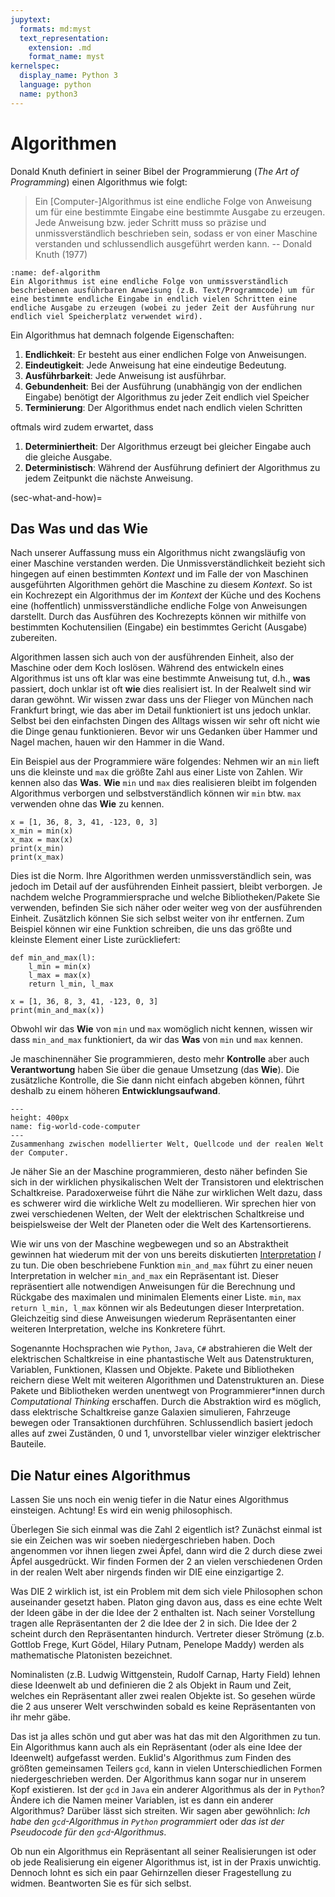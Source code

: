 ```yaml
---
jupytext:
  formats: md:myst
  text_representation:
    extension: .md
    format_name: myst
kernelspec:
  display_name: Python 3
  language: python
  name: python3
---
```


# Algorithmen
Donald Knuth definiert in seiner Bibel der Programmierung (*The Art of Programming*) einen Algorithmus wie folgt:

>Ein \[Computer-\]Algorithmus ist eine endliche Folge von Anweisung um für eine bestimmte Eingabe eine bestimmte Ausgabe zu erzeugen.
Jede Anweisung bzw. jeder Schritt muss so präzise und unmissverständlich beschrieben sein, sodass er von einer Maschine verstanden und schlussendlich ausgeführt werden kann. -- Donald Knuth (1977)

```{admonition} Algorithmus
:name: def-algorithm
Ein Algorithmus ist eine endliche Folge von unmissverständlich beschriebenen ausführbaren Anweisung (z.B. Text/Programmcode) um für eine bestimmte endliche Eingabe in endlich vielen Schritten eine endliche Ausgabe zu erzeugen (wobei zu jeder Zeit der Ausführung nur endlich viel Speicherplatz verwendet wird).
```

Ein Algorithmus hat demnach folgende Eigenschaften:

1. **Endlichkeit**: Er besteht aus einer endlichen Folge von Anweisungen.
2. **Eindeutigkeit**: Jede Anweisung hat eine eindeutige Bedeutung.
3. **Ausführbarkeit**: Jede Anweisung ist ausführbar.
4. **Gebundenheit**: Bei der Ausführung (unabhängig von der endlichen Eingabe) benötigt der Algorithmus zu jeder Zeit endlich viel Speicher
5. **Terminierung**: Der Algorithmus endet nach endlich vielen Schritten
   
oftmals wird zudem erwartet, dass

1. **Determiniertheit**: Der Algorithmus erzeugt bei gleicher Eingabe auch die gleiche Ausgabe.
2. **Deterministisch**: Während der Ausführung definiert der Algorithmus zu jedem Zeitpunkt die nächste Anweisung.

(sec-what-and-how)=
## Das Was und das Wie

Nach unserer Auffassung muss ein Algorithmus nicht zwangsläufig von einer Maschine verstanden werden.
Die Unmissverständlichkeit bezieht sich hingegen auf einen bestimmten *Kontext* und im Falle der von Maschinen ausgeführten Algorithmen gehört die Maschine zu diesem *Kontext*.
So ist ein Kochrezept ein Algorithmus der im *Kontext* der Küche und des Kochens eine (hoffentlich) unmissverständliche endliche Folge von Anweisungen darstellt.
Durch das Ausführen des Kochrezepts können wir mithilfe von bestimmten Kochutensilien (Eingabe) ein bestimmtes Gericht (Ausgabe) zubereiten.

Algorithmen lassen sich auch von der ausführenden Einheit, also der Maschine oder dem Koch loslösen.
Während des entwickeln eines Algorithmus ist uns oft klar was eine bestimmte Anweisung tut, d.h., **was** passiert, doch unklar ist oft **wie** dies realisiert ist.
In der Realwelt sind wir daran gewöhnt.
Wir wissen zwar dass uns der Flieger von München nach Frankfurt bringt, wie das aber im Detail funktioniert ist uns jedoch unklar.
Selbst bei den einfachsten Dingen des Alltags wissen wir sehr oft nicht wie die Dinge genau funktionieren.
Bevor wir uns Gedanken über Hammer und Nagel machen, hauen wir den Hammer in die Wand.

Ein Beispiel aus der Programmiere wäre folgendes: Nehmen wir an ``min`` lieft uns die kleinste und ``max`` die größte Zahl aus einer Liste von Zahlen.
Wir kennen also das **Was**.
**Wie** ``min`` und ``max`` dies realisieren bleibt im folgenden Algorithmus verborgen und selbstverständlich können wir ``min`` btw. ``max`` verwenden ohne das **Wie** zu kennen.

```{code-cell} python3
x = [1, 36, 8, 3, 41, -123, 0, 3]
x_min = min(x)
x_max = max(x)
print(x_min)
print(x_max)
```

Dies ist die Norm.
Ihre Algorithmen werden unmissverständlich sein, was jedoch im Detail auf der ausführenden Einheit passiert, bleibt verborgen.
Je nachdem welche Programmiersprache und welche Bibliotheken/Pakete Sie verwenden, befinden Sie sich näher oder weiter weg von der ausführenden Einheit.
Zusätzlich können Sie sich selbst weiter von ihr entfernen.
Zum Beispiel können wir eine Funktion schreiben, die uns das größte und kleinste Element einer Liste zurückliefert:

```{code-cell} python3
def min_and_max(l):
    l_min = min(x)
    l_max = max(x)
    return l_min, l_max

x = [1, 36, 8, 3, 41, -123, 0, 3]
print(min_and_max(x))
```

Obwohl wir das **Wie** von ``min`` und ``max`` womöglich nicht kennen, wissen wir dass ``min_and_max`` funktioniert, da wir das **Was** von ``min`` und ``max`` kennen.

Je maschinennäher Sie programmieren, desto mehr **Kontrolle** aber auch **Verantwortung** haben Sie über die genaue Umsetzung (das **Wie**).
Die zusätzliche Kontrolle, die Sie dann nicht einfach abgeben können, führt deshalb zu einem höheren **Entwicklungsaufwand**.

```{figure} ../../figs/world-code-computer.png
---
height: 400px
name: fig-world-code-computer
---
Zusammenhang zwischen modellierter Welt, Quellcode und der realen Welt der Computer.
```

Je näher Sie an der Maschine programmieren, desto näher befinden Sie sich in der wirklichen physikalischen Welt der Transistoren und elektrischen Schaltkreise.
Paradoxerweise führt die Nähe zur wirklichen Welt dazu, dass es schwerer wird die wirkliche Welt zu modellieren.
Wir sprechen hier von zwei verschiedenen Welten, der Welt der elektrischen Schaltkreise und beispielsweise der Welt der Planeten oder die Welt des Kartensortierens.

Wie wir uns von der Maschine wegbewegen und so an Abstraktheit gewinnen hat wiederum mit der von uns bereits diskutierten [Interpretation](sec-interpretation) $I$ zu tun.
Die oben beschriebene Funktion ``min_and_max`` führt zu einer neuen Interpretation in welcher ``min_and_max`` ein Repräsentant ist.
Dieser repräsentiert alle notwendigen Anweisungen für die Berechnung und Rückgabe des maximalen und minimalen Elements einer Liste.
``min``, ``max`` ``return l_min, l_max`` können wir als Bedeutungen dieser Interpretation.
Gleichzeitig sind diese Anweisungen wiederum Repräsentanten einer weiteren Interpretation, welche ins Konkretere führt.

Sogenannte Hochsprachen wie ``Python``, ``Java``, ``C#`` abstrahieren die Welt der elektrischen Schaltkreise in eine phantastische Welt aus Datenstrukturen, Variablen, Funktionen, Klassen und Objekte.
Pakete und Bibliotheken reichern diese Welt mit weiteren Algorithmen und Datenstrukturen an.
Diese Pakete und Bibliotheken werden unentwegt von Programmierer\*innen durch *Computational Thinking* erschaffen.
Durch die Abstraktion wird es möglich, dass elektrische Schaltkreise ganze Galaxien simulieren, Fahrzeuge bewegen oder Transaktionen durchführen.
Schlussendlich basiert jedoch alles auf zwei Zuständen, 0 und 1, unvorstellbar vieler winziger elektrischer Bauteile.

## Die Natur eines Algorithmus

Lassen Sie uns noch ein wenig tiefer in die Natur eines Algorithmus einsteigen.
Achtung! Es wird ein wenig philosophisch.

Überlegen Sie sich einmal was die Zahl $2$ eigentlich ist?
Zunächst einmal ist sie ein Zeichen was wir soeben niedergeschrieben haben.
Doch angenommen vor ihnen liegen zwei Äpfel, dann wird die $2$ durch diese zwei Äpfel ausgedrückt.
Wir finden Formen der $2$ an vielen verschiedenen Orden in der realen Welt aber nirgends finden wir DIE eine einzigartige $2$.

Was DIE $2$ wirklich ist, ist ein Problem mit dem sich viele Philosophen schon auseinander gesetzt haben.
Platon ging davon aus, dass es eine echte Welt der Ideen gäbe in der die Idee der $2$ enthalten ist.
Nach seiner Vorstellung tragen alle Repräsentanten der $2$ die Idee der $2$ in sich.
Die Idee der $2$ scheint durch den Repräsentanten hindurch.
Vertreter dieser Strömung (z.b. Gottlob Frege, Kurt Gödel, Hilary Putnam, Penelope Maddy) werden als mathematische Platonisten bezeichnet.

Nominalisten (z.B. Ludwig Wittgenstein, Rudolf Carnap, Harty Field) lehnen diese Ideenwelt ab und definieren die $2$ als Objekt in Raum und Zeit, welches ein Repräsentant aller zwei realen Objekte ist.
So gesehen würde die $2$ aus unserer Welt verschwinden sobald es keine Repräsentanten von ihr mehr gäbe.

Das ist ja alles schön und gut aber was hat das mit den Algorithmen zu tun.
Ein Algorithmus kann auch als ein Repräsentant (oder als eine Idee der Ideenwelt) aufgefasst werden.
Euklid's Algorithmus zum Finden des größten gemeinsamen Teilers ``gcd``, kann in vielen Unterschiedlichen Formen niedergeschrieben werden.
Der Algorithmus kann sogar nur in unserem Kopf existieren.
Ist der ``gcd`` in ``Java`` ein anderer Algorithmus als der in ``Python``?
Ändere ich die Namen meiner Variablen, ist es dann ein anderer Algorithmus?
Darüber lässt sich streiten.
Wir sagen aber gewöhnlich: *Ich habe den ``gcd``-Algorithmus in ``Python`` programmiert* oder *das ist der Pseudocode für den ``gcd``-Algorithmus*.

Ob nun ein Algorithmus ein Re­prä­sen­tant all seiner Realisierungen ist oder ob jede Realisierung ein eigener Algorithmus ist, ist in der Praxis unwichtig.
Dennoch lohnt es sich ein paar Gehirnzellen dieser Fragestellung zu widmen.
Beantworten Sie es für sich selbst.